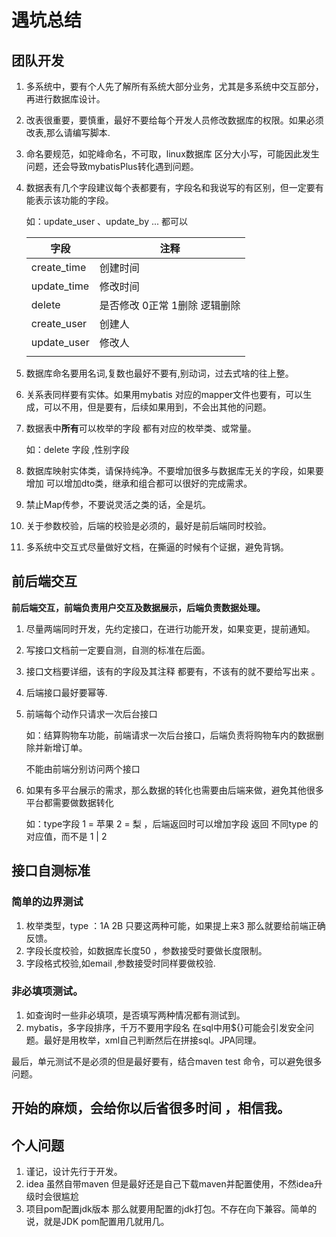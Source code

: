 # 遇坑总结

## 团队开发

1. 多系统中，要有个人先了解所有系统大部分业务，尤其是多系统中交互部分，再进行数据库设计。

2. 改表很重要，要慎重，最好不要给每个开发人员修改数据库的权限。如果必须改表,那么请编写脚本.

3. 命名要规范，如驼峰命名，不可取，linux数据库 区分大小写，可能因此发生问题，还会导致mybatisPlus转化遇到问题。

4. 数据表有几个字段建议每个表都要有，字段名和我说写的有区别，但一定要有能表示该功能的字段。

    如：update_user 、update_by ...  都可以

    

    | 字段        | 注释                          |
    | ----------- | ----------------------------- |
    | create_time | 创建时间                      |
    | update_time | 修改时间                      |
    | delete      | 是否修改 0正常 1删除 逻辑删除 |
    | create_user | 创建人                        |
    | update_user | 修改人                        |
    |             |                               |

    

5. 数据库命名要用名词,复数也最好不要有,别动词，过去式啥的往上整。

6. 关系表同样要有实体。如果用mybatis  对应的mapper文件也要有，可以生成，可以不用，但是要有，后续如果用到，不会出其他的问题。

7. 数据表中**所有**可以枚举的字段 都有对应的枚举类、或常量。

    如：delete 字段 ,性别字段

8. 数据库映射实体类，请保持纯净。不要增加很多与数据库无关的字段，如果要增加 可以增加dto类，继承和组合都可以很好的完成需求。

9. 禁止Map传参，不要说灵活之类的话，全是坑。

10. 关于参数校验，后端的校验是必须的，最好是前后端同时校验。

11. 多系统中交互式尽量做好文档，在撕逼的时候有个证据，避免背锅。

## 前后端交互

**前后端交互，前端负责用户交互及数据展示，后端负责数据处理。**

1. 尽量两端同时开发，先约定接口，在进行功能开发，如果变更，提前通知。

2. 写接口文档前一定要自测，自测的标准在后面。

3. 接口文档要详细，该有的字段及其注释 都要有，不该有的就不要给写出来 。

4. 后端接口最好要幂等.

5. 前端每个动作只请求一次后台接口

    如：结算购物车功能，前端请求一次后台接口，后端负责将购物车内的数据删除并新增订单。

    不能由前端分别访问两个接口

6. 如果有多平台展示的需求，那么数据的转化也需要由后端来做，避免其他很多平台都需要做数据转化

    如：type字段 1 = 苹果  2 = 梨 ，后端返回时可以增加字段  返回 不同type 的对应值，而不是 1 |  2

    



##     接口自测标准

### 简单的边界测试

1. 枚举类型，type ：1A 2B  只要这两种可能，如果提上来3 那么就要给前端正确反馈。
2. 字段长度校验，如数据库长度50 ，参数接受时要做长度限制。
3. 字段格式校验,如email ,参数接受时同样要做校验.

### 非必填项测试。

1. 如查询时一些非必填项，是否填写两种情况都有测试到。
2. mybatis，多字段排序，千万不要用字段名 在sql中用${}可能会引发安全问题。最好是用枚举，xml自己判断然后在拼接sql。JPA同理。



最后，单元测试不是必须的但是最好要有，结合maven test 命令，可以避免很多问题。

## 开始的麻烦，会给你以后省很多时间 ，相信我。



## 个人问题

1. 谨记，设计先行于开发。
2. idea 虽然自带maven   但是最好还是自己下载maven并配置使用，不然idea升级时会很尴尬
3. 项目pom配置jdk版本 那么就要用配置的jdk打包。不存在向下兼容。简单的说，就是JDK pom配置用几就用几。

